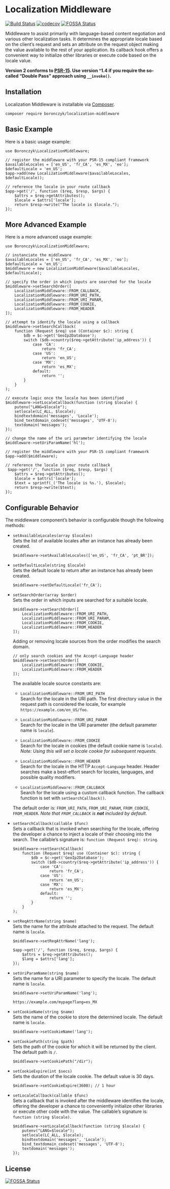 # Localization Middleware

[![Build Status](https://travis-ci.org/tboronczyk/localization-middleware.svg?branch=master)](https://travis-ci.org/tboronczyk/localization-middleware) [![codecov](https://codecov.io/gh/tboronczyk/localization-middleware/branch/master/graph/badge.svg)](https://codecov.io/gh/tboronczyk/localization-middleware)
[![FOSSA Status](https://app.fossa.io/api/projects/git%2Bhttps%3A%2F%2Fgithub.com%2Ftboronczyk%2Flocalization-middleware.svg?type=shield)](https://app.fossa.io/projects/git%2Bhttps%3A%2F%2Fgithub.com%2Ftboronczyk%2Flocalization-middleware?ref=badge_shield)

Middleware to assist primarily with language-based content negotiation and 
various other localization tasks. It determines the appropriate locale based
on the client’s request and sets an attribute on the request object making the
value available to the rest of your application. Its callback hook offers a
convenient way to initialize other libraries or execute code based on the
locale value.

**Version 2 conforms to [PSR-15](https://www.php-fig.org/psr/psr-15/). Use
version ^1.4 if you require the so-called “Double Pass” approach using
`__invoke()`.**

## Installation

Localization Middleware is installable via [Composer](https://getcomposer.org).

    composer require boronczyk/localization-middleware

## Basic Example

Here is a basic usage example:

    use Boronczyk\LocalizationMiddleware;

    // register the middleware with your PSR-15 compliant framework
    $availableLocales = ['en_US', 'fr_CA', 'es_MX', 'eo'];
    $defaultLocale = 'en_US';
    $app->add(new LocalizationMiddleware($availableLocales, $defaultLocale));

    // reference the locale in your route callback
    $app->get('/', function ($req, $resp, $args) {
        $attrs = $req->getAttributes();
        $locale = $attrs['locale'];
        return $resp->write("The locale is $locale.");
    });

## More Advanced Example

Here is a more advanced usage example:

    use Boronczyk\LocalizationMiddleware;

    // instanciate the middleware
    $availableLocales = ['en_US', 'fr_CA', 'es_MX', 'eo'];
    $defaultLocale = 'en_US';
    $middleware = new LocalizationMiddleware($availableLocales, $defaultLocale);

    // specify the order in which inputs are searched for the locale
    $middleware->setSearchOrder([
        LocalizationMiddleware::FROM_CALLBACK,
        LocalizationMiddleware::FROM_URI_PATH,
        LocalizationMiddleware::FROM_URI_PARAM,
        LocalizationMiddleware::FROM_COOKIE,
        LocalizationMiddleware::FROM_HEADER
    ]);

    // attempt to identify the locale using a callback
    $middleware->setSearchCallback(
        function (Request $req) use (Container $c): string {
            $db = $c->get('GeoIp2Database');
            switch ($db->country($req->getAttribute('ip_address')) {
                case 'CA':
                    return 'fr_CA';
                case 'US':
                    return 'en_US';
                case 'MX':
                    return 'es_MX';
                default:
                    return '';
            }
        }
    );

    // execute logic once the locale has been identified
    $middleware->setLocaleCallback(function (string $locale) {
        putenv("LANG=$locale");
        setlocale(LC_ALL, $locale);
        bindtextdomain('messages', 'Locale');
        bind_textdomain_codeset('messages', 'UTF-8');
        textdomain('messages');
    });

    // change the name of the uri parameter identifying the locale
    $middleware->setUriParamName('hl');

    // register the middleware with your PSR-15 compliant framework
    $app->add($middleware);

    // reference the locale in your route callback
     $app->get('/', function ($req, $resp, $args) {
        $attrs = $req->getAttributes();
        $locale = $attrs['locale'];
        $text = sprintf(_('The locale is %s.'), $locale);
        return $resp->write($text);
    });


## Configurable Behavior

The middleware component’s behavior is configurable though the following
methods:

  * `setAvailableLocales(array $locales)`  
    Sets the list of available locales after an instance has already been
    created.

        $middleware->setAvailableLocales(['en_US', 'fr_CA', 'pt_BR']);

  * `setDefaultLocale(string $locale)`  
    Sets the default locale to return after an instance has already been
    created.

        $middleware->setDefaultLocale('fr_CA');

  * `setSearchOrder(array $order)`  
    Sets the order in which inputs are searched for a suitable locale.

        $middleware->setSearchOrder([
            LocalizationMiddleware::FROM_URI_PATH,
            LocalizationMiddleware::FROM_URI_PARAM,
            LocalizationMiddleware::FROM_COOKIE,
            LocalizationMiddleware::FROM_HEADER
        ]);

    Adding or removing locale sources from the order modifies the search
    domain.

        // only search cookies and the Accept-Language header
        $middleware->setSearchOrder([
            LocalizationMiddleware::FROM_COOKIE,
            LocalizationMiddleware::FROM_HEADER
        ]);

    The available locale source constants are:

    * `LocalizationMiddleware::FROM_URI_PATH`  
      Search for the locale in the URI path. The first directory value in
      the request path is considered the locale, for example
      `https://example.com/en_US/foo`.

    * `LocalizationMiddleware::FROM_URI_PARAM`  
      Search for the locale in the URI parameter (the default parameter name
      is `locale`).

    * `LocalizationMiddleware::FROM_COOKIE`  
      Search for the locale in cookies (the default cookie name is `locale`).
      *Note: Using this will set a locale cookie for subsequent requests.*

    * `LocalizationMiddleware::FROM_HEADER`  
      Search for the locale in the HTTP `Accept-Language` header. Header
      searches make a best-effort search for locales, languages, and possible
      quality modifiers.

    * `LocalizationMiddleware::FROM_CALLBACK`  
      Search for the locale using a custom callback function. The callback
      function is set with `setSearchCallback()`.

    The default order is: `FROM_URI_PATH`, `FROM_URI_PARAM`, `FROM_COOKIE`,
    `FROM_HEADER`. *Note that `FROM_CALLBACK` is **not** included by default.*

  * `setSearchCallback(callable $func)`  
    Sets a callback that is invoked when searching for the locale, offering
    the developer a chance to inject a locale of their choosing into the
    search. The callable’s signature is: `function (Request $req): string`.

        $middleware->setSearchCallback(
            function (Request $req) use (Container $c): string {
                $db = $c->get('GeoIp2Database');
                switch ($db->country($req->getAttribute('ip_address')) {
                    case 'CA':
                        return 'fr_CA';
                    case 'US':
                        return 'en_US';
                    case 'MX':
                        return 'es_MX';
                    default:
                        return '';
                }
            }
        );

  * `setReqAttrName(string $name)`  
    Sets the name for the attribute attached to the request. The default name
    is `locale`.

        $middleware->setReqAttrName('lang');

        $app->get('/', function ($req, $resp, $args) {
            $attrs = $req->getAttributes();
            $lang = $attrs['lang'];
        });

  * `setUriParamName(string $name)`  
    Sets the name for a URI parameter to specify the locale. The default name
    is `locale`.

        $middleware->setUriParamName('lang');

        https://example.com/mypage?lang=es_MX

  * `setCookieName(string $name)`  
    Sets the name of the cookie to store the determined locale. The default
    name is `locale`.

        $middleware->setCookieName('lang');

  * `setCookiePath(string $path)`  
    Sets the path of the cookie for which it will be returned by the client.
    The default path is `/`.

        $middleware->setCookiePath("/dir");

  * `setCookieExpire(int $secs)`  
    Sets the duration of the locale cookie. The default value is 30 days.

        $middleware->setCookieExpire(3600); // 1 hour

  * `setLocaleCallback(callable $func)`  
    Sets a callback that is invoked after the middleware identifies the locale,
    offering the developer a chance to conveniently initialize other libraries
    or execute other code with the value. The callable’s signature is:
    `function (string $locale)`.

        $middleware->setLocaleCallback(function (string $locale) {
            putenv("LANG=$locale");
            setlocale(LC_ALL, $locale);
            bindtextdomain('messages', 'Locale');
            bind_textdomain_codeset('messages', 'UTF-8');
            textdomain('messages');
        });


## License
[![FOSSA Status](https://app.fossa.io/api/projects/git%2Bhttps%3A%2F%2Fgithub.com%2Ftboronczyk%2Flocalization-middleware.svg?type=large)](https://app.fossa.io/projects/git%2Bhttps%3A%2F%2Fgithub.com%2Ftboronczyk%2Flocalization-middleware?ref=badge_large)
